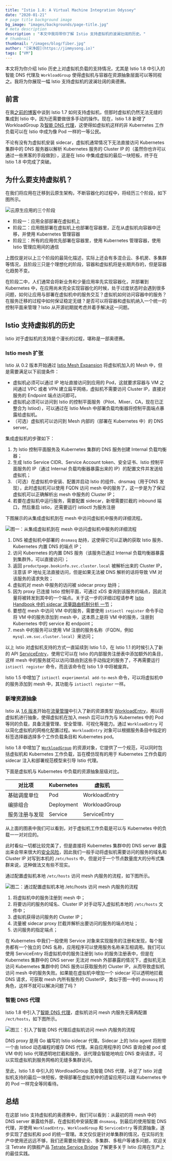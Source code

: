 ```yaml
---
title: "Istio 1.8: A Virtual Machine Integration Odyssey"
date: "2020-01-21"
# page title background image
bg_image: "images/backgrounds/page-title.jpg"
# meta description
description : "本文中我将带你了解 Istio 支持虚拟机的波澜壮阔的历史。"
# thumbnail
thumbnail: "/images/blog/fiber.jpg"
author: "[宋净超](https://jimmysong.io)"
tags: ["VM"]
---
```


本文将为你介绍 Istio 历史上对虚拟机负载的支持情况，尤其是 Istio 1.8 中引入的智能 DNS 代理及 `WorkloadGroup` 使得虚拟机与容器在资源抽象层面可以等同视之。我将为你展现一幅 Istio 支持虚拟机的波澜壮阔的奥德赛。

## 前言

在我[之前的博客](https://thenewstack.io/how-to-integrate-virtual-machines-into-istio-service-mesh/)中谈到 Istio 1.7 如何支持虚拟机，但那时虚拟机仍然无法无缝的集成到 Istio 中，因为还需要做很多手动的操作。现在，Istio 1.8 新增了 WorkloadGroup 及[智能 DNS 代理](https://istio.io/latest/blog/2020/dns-proxy/)，这使得如虚拟机这样的非 Kubernetes 工作负载可以在 Istio 中成为像 Pod 一样的一等公民。

不论有没有为虚拟机安装 sidecar，虚拟机通常情况下无法直接访问 Kubernetes 集群中的 DNS 服务器以解析 Kubernetes  服务的 Cluster IP 的（虽然你也许可以通过一些黑客的手段做到），这是在 Istio 中集成虚拟的最后一块短板，终于在 Istio 1.8 中完成了突破。

## 为什么要支持虚拟机？

在我们将应用在迁移到云原生架构，不断容器化的过程中，将经历三个阶段，如下图所示。

![云原生应用的三个阶段](0081Kckwly1gm0d6t775lj31s80k8go8.jpg)

- 阶段一：应用全部部署在虚拟机上
- 阶段二：应用既部署在虚拟机上也部署在容器里，正在从虚拟机向容器中迁移，并使用 Kubernetes 管理容器
- 阶段三：所有的应用优先部署在容器里，使用 Kubernetes 管理容器，使用 Istio 管理应用间的通信

上图仅是对以上三个阶段的最简化描述，实际上还会有多混合云、多机房、多集群等情况，且阶段三只是个理想化的阶段，容器和虚拟机将是长期共存的，但是容器化趋势不变。

在阶段二中，人们通常会将新业务和少量应用率先实现容器化，并部署到 Kubernetes 中，在应用尚未完全实现容器化的时候，处于过度状态时会遇到很多问题，如何让应用与部署在虚拟机中的服务交互？虚拟机如何访问容器中的服务？在服务迁移的过程中如何保证稳定无缝？是否可以将容器和虚拟机纳入一个统一的控制平面来管理？Istio 从开源初期就考虑并着手解决这一问题。

## Istio 支持虚拟机的历史

Istio 对于虚拟机的支持是个漫长的过程，堪称是一部奥德赛。

### Istio mesh 扩张

Istio 从 0.2 版本开始通过 [Istio Mesh Expansion](https://istio.io/v0.2/docs/setup/kubernetes/mesh-expansion.html) 将虚拟机加入的 Mesh 中，但是需要满足以下前提条件：

- 虚拟机必须可以通过 IP 地址直接访问到应用的 Pod，这就要求容器与 VM 之间通过 VPC 或者 VPN 建立扁平网络，虚拟机不需要访问 Cluster IP，直接对服务的 Endpoint 端点访问即可。
- 虚拟机必须可以访问到 Istio 的控制平面服务（Pilot、Mixer、CA，现在已正整合为 Istiod），可以通过在 Istio Mesh 中部署负载均衡器将控制平面端点暴露给虚拟机。
- （可选）虚拟机可以访问到 Mesh 内部的（部署在 Kubernetes 中）的 DNS server。

集成虚拟机的步骤如下：

1. 为 Istio 控制平面服务及 Kubernetes 集群的 DNS 服务创建 Internal 负载均衡器；
2. 生成 Istio Service CIDR、Service Account token、安全证书、Istio 控制平面服务的 IP（通过 Internal 负载均衡器暴露出来的 IP）的配置文件并发送给虚拟机；
3. （可选）在虚拟机中安装、配置并启动 Istio 的组件、dnsmaq（用于DNS 发现），此时虚拟机可以使用   FQDN 访问 mesh 中的服务了，这一步是为了保证虚拟机可以正确解析出 mesh 中服务的 Cluster IP；
4. 若要在虚拟机中运行服务，需要配置 sidecar，新增需要拦截的 inbound 端口，然后重启 istio，还需要运行 istioctl 为服务注册

下图展示的从集成虚拟机到在 mesh 中访问虚拟机中服务的详细流程。

![图一：从集成虚拟机到在 mesh 中访问虚拟机中服务的详细流程](0081Kckwly1gm0d6rogojj30u00yhdil.jpg)

1. DNS 被虚拟机中部署的 `dnsmasq` 劫持，这使得它可以正确的获取 Istio 服务、Kubernetes 内置 DNS 的端点 IP；
2. 访问 Kubernetes 的内置 DNS 服务（该服务已通过 Internal 负载均衡器暴露到集群外，可以直接访问）；
3. 返回 `productpage.bookinfo.svc.cluster.local` 被解析出来的 Cluster IP，注意该 IP 地址无法直接访问，但是如果无法被 DNS 解析的话将导致 VM 对该服务的请求失败；
4. 虚拟机对 mesh 中服务的访问被 sidecar proxy 劫持；
5. 因为 proxy 已连接 Istio 控制平面，可通过 xDS 查询到该服务的端点，因此流量将被转发到其中的一个端点。关于这一步的详细过程请参考 [Istio Handbook 中的 sidecar 流量路由机制分析 一节](https://www.servicemesher.com/istio-handbook/concepts/sidecar-traffic-route.html)；
6. 要想在 mesh 中访问 VM 中的服务，需要使用 `istioctl register` 命令手动将 VM 中的服务添加到 mesh 中，这本质上是将 VM 中的服务，注册到 Kubernetes 中的 service 和 endpoint；
7. mesh 中的服务可以使用 VM 注册的服务名称（FQDN，例如 `mysql.vm.svc.cluster.local`）来访问；

以上 Istio 对虚拟机支持的方式一直延续到 Istio 1.0，在 Istio 1.1 的时候引入了新的 API [ServiceEntry](https://istio.io/latest/docs/reference/config/networking/service-entry/)，使用它可以在 Istio 的内部服务注册表中添加额外的条目，这样 mesh 中的服务就可以访问/路由到这些手动指定的服务了，不再需要运行 `istioctl register` 命令，而且该命令在 Istio 1.9 中将被废弃。

Istio 1.5 中增加了 `istioctl experimental add-to-mesh` 命令，可以将虚拟机中的服务添加到 mesh 中，其功能与 `istioctl register` 一样。

### 新增资源抽象

Istio 从 [1.6 版本](https://istio.io/latest/news/releases/1.6.x/announcing-1.6/)开始在[流量管理](https://istio.io/latest/news/releases/1.6.x/announcing-1.6/change-notes/)中引入了新的资源类型 [WorkloadEntry](https://istio.io/latest/docs/reference/config/networking/workload-entry/)，用以将虚拟机进行抽象，使得虚拟机在加入 mesh 后可以作为与 Kubernetes 中的 Pod 等同的负载，具备流量管理、安全管理、可视化等能力。通过 `WorkloadEntry` 可以简化虚拟机的网格化配置过程。`WorkloadEntry` 对象可以根据服务条目中指定的标签选择器选择多个工作负载条目和 Kubernetes pod。

Istio 1.8 中增加了 [`WorkloadGroup`](http://istio.io/latest/docs/reference/config/networking/workload-group/) 的资源对象，它提供了一个规范，可以同时包括虚拟机和 Kubernetes 工作负载，旨在模仿现有的用于 Kubernetes 工作负载的 sidecar 注入和部署规范模型来引导 Istio 代理。

下面是虚拟机与 Kubernetes 中负载的资源抽象层级对比。

| 对比项         | Kubernetes | 虚拟机        |
| -------------- | ---------- | ------------- |
| 基础调度单位   | Pod        | WorkloadEntry |
| 编排组合       | Deployment | WorkloadGroup |
| 服务注册与发现 | Service    | ServiceEntry  |

从上面的图表中我们可以看到，对于虚拟机工作负载是可以与 Kubernetes 中的负载一一对对应的。

此时看似一切都比较完美了，但是直接将 Kubernetes 集群中的 DNS server 暴露出来会带来很大的[安全风险](https://blog.aquasec.com/dns-spoofing-kubernetes-clusters)，因此我们一般手动将虚拟机需要访问的服务的域名和 Cluster IP 对写到本机的 `/etc/hosts` 中，但是对于一个节点数量庞大的分布式集群来说，这种做法又有些不现实。

通过配置虚拟机本地 `/etc/hosts` 访问 mesh 内服务的流程，如下图所示。

![图二：通过配置虚拟机本地 /etc/hosts 访问 mesh 内服务的流程](0081Kckwly1gm0d6qx2o0j30sq0v440v.jpg)

1. 将虚拟机中的服务注册到 mesh 中；
2. 将要访问的服务的域名、Cluster IP 对手动写入虚拟机本地的 `/etc/hosts` 文件中；
3. 虚拟机获得访问服务的 Cluster IP；
4. 流量被 sidecar proxy 拦截并解析出要访问的服务的端点地址；
5. 访问服务的指定端点；

在 Kubernetes 中我们一般使用 Service 对象来实现服务的注册和发现，每个服务都有一个独立的 DNS 名称，应用程序可以使用服务名称来互相调用。我们可以使用 ServiceEntry 将虚拟机中的服务注册到 Istio 的服务注册表中，但是在 Kubernetes 集群中的 DNS server 无法对 mesh 外部暴露的情况下，虚拟机无法访问 Kubernetes 集群中的 DNS 服务以获取服务的 Cluster IP，从而导致虚拟机访问 mesh 中的服务失败。如果能在虚拟机中增加一个 sidecar 可以透明地拦截 DNS 请求，可获取 mesh 内所有服务的 ClusterIP，类似于图一中的 `dnsmasq` 的角色，这样不就可以解决问题了吗？

### 智能 DNS 代理

Istio 1.8 中引入了[智能 DNS 代理](https://cloudnative.to/blog/istio-dns-proxy/)，虚拟机访问 mesh 内服务无需再配置 `/ect/hosts`，如下图所示。

![图三：引入了智能 DNS 代理后虚拟机访问 mesh 内服务的流程](0081Kckwly1gm0d6sgfpxj30oi0rsjt5.jpg)

DNS proxy 是用 Go 编写的 Istio sidecar 代理。Sidecar 上的 Istio agent 将附带一个由 Istiod 动态编程的缓存 DNS 代理。来自应用程序的 DNS 查询会被 pod 或 VM 中的 Istio 代理透明地拦截和服务，该代理会智能地响应 DNS 查询请求，可以实现虚拟机到服务网格的无缝多集群访问。

至此，Istio 1.8 中引入的 WordloadGroup 及智能 DNS 代理，补足了 Istio 对虚拟机支持的最后一块短板，使得部署在虚拟机中的遗留应用可以跟 Kubernetes 中的 Pod 一样完全等同看待。

## 总结

在这部 Istio 支持虚拟机的奥德赛中，我们可以看到：从最初的将 mesh 中的 DNS server 暴露给外部，在虚拟机中安装配置 `dnsmasq`，到最后的使用智能 DNS 代理，并使用 `WorkloadEntry`、`WorkloadGroup` 和 `ServiceEntry` 等资源抽象，逐步实现了虚拟机和 pod 的统一管理。本文仅仅是针对单集群的情况，在实际的生产中使用还远远不够，我们还需要处理安全、多集群、多租户等诸多问题，欢迎关注 Tetrate 的旗舰产品 [Tetrate Service Bridge](https://www.tetrate.io/tetrate-service-bridge/) 了解更多关于 Istio 应用在生产上的最佳实践。
